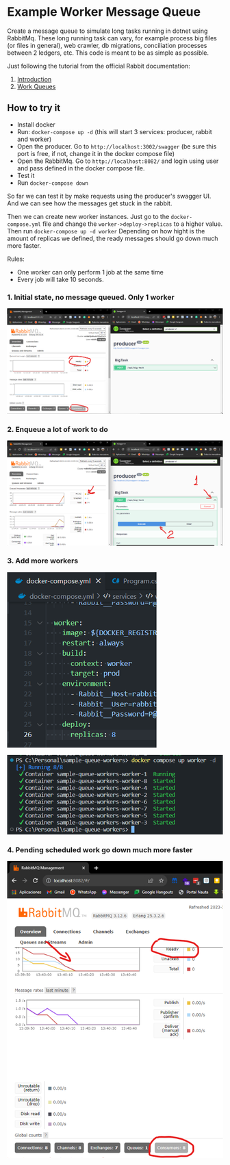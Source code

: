 # Example Worker Message Queue

Create a message queue to simulate long tasks running in dotnet using RabbitMq.
These long running task can vary, for example process big files (or files in general), web crawler, db migrations, conciliation processes between 2 ledgers, etc. This code is meant to be as simple as possible.

Just following the tutorial from the official Rabbit documentation:
1. [Introduction](https://www.rabbitmq.com/tutorials/tutorial-one-dotnet.html)
1. [Work Queues](https://www.rabbitmq.com/tutorials/tutorial-one-dotnet.html)

## How to try it

- Install docker
- Run: `docker-compose up -d` (this will start 3 services: producer, rabbit and worker)
- Open the producer. Go to `http://localhost:3002/swagger` (be sure this port is free, if not, change it in the docker compose file)
- Open the RabbitMq. Go to `http://localhost:8082/` and login using user and pass defined in the docker compose file.
- Test it
- Run `docker-compose down`

So far we can test it by make requests using the producer's swagger UI. And we can see how the messages get stuck in the rabbit.

Then we can create new worker instances. Just go to the `docker-compose.yml` file and change the `worker->deploy->replicas` to a higher value. Then run `docker-compose up -d worker` Depending on how hight is the amount of replicas we defined, the ready messages should go down much more faster.

Rules:
- One worker can only perform 1 job at the same time
- Every job will take 10 seconds.

### 1. Initial state, no message queued. Only 1 worker

![Initial state](images/1_initial.png)

### 2. Enqueue a lot of work to do

![Add tasks](images/2_add_tasks.png)

### 3. Add more workers

![More workers](images/3_1_more_workers.png)

![More workers](images/3_2_more_workers.png)

### 4. Pending scheduled work go down much more faster

![Pending go down](images/4_pending_go_down.png)
